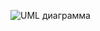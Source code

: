 ![UML диаграмма](https://github.com/scholak-tr/StrategyPatternDemo/commit/c5af485a7d01ef78fc6282fc3d8a8b42b7114329)
